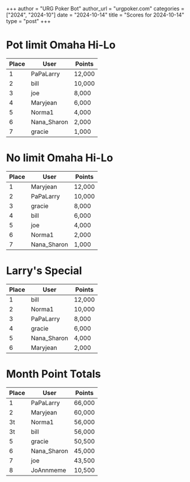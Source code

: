 +++
author = "URG Poker Bot"
author_url = "urgpoker.com"
categories = ["2024", "2024-10"]
date = "2024-10-14"
title = "Scores for 2024-10-14"
type = "post"
+++
# Pot limit Omaha Hi-Lo

| Place | User | Points |
|-------|------|--------|
| 1 | PaPaLarry | 12,000 |
| 2 | bill | 10,000 |
| 3 | joe | 8,000 |
| 4 | Maryjean | 6,000 |
| 5 | Norma1 | 4,000 |
| 6 | Nana_Sharon | 2,000 |
| 7 | gracie | 1,000 |

# No limit Omaha Hi-Lo

| Place | User | Points |
|-------|------|--------|
| 1 | Maryjean | 12,000 |
| 2 | PaPaLarry | 10,000 |
| 3 | gracie | 8,000 |
| 4 | bill | 6,000 |
| 5 | joe | 4,000 |
| 6 | Norma1 | 2,000 |
| 7 | Nana_Sharon | 1,000 |

# Larry's Special

| Place | User | Points |
|-------|------|--------|
| 1 | bill | 12,000 |
| 2 | Norma1 | 10,000 |
| 3 | PaPaLarry | 8,000 |
| 4 | gracie | 6,000 |
| 5 | Nana_Sharon | 4,000 |
| 6 | Maryjean | 2,000 |

# Month Point Totals

| Place | User | Points |
|-------|------|--------|
| 1 | PaPaLarry | 66,000 |
| 2 | Maryjean | 60,000 |
| 3t | Norma1 | 56,000 |
| 3t | bill | 56,000 |
| 5 | gracie | 50,500 |
| 6 | Nana_Sharon | 45,000 |
| 7 | joe | 43,500 |
| 8 | JoAnnmeme | 10,500 |
